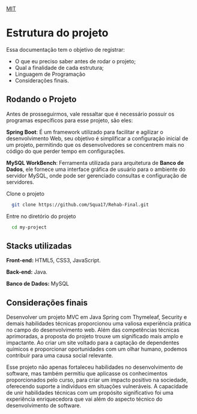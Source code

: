 [MIT](https://choosealicense.com/licenses/mit/)
# Estrutura do projeto

Essa documentação tem o objetivo de registrar:

* O que eu preciso saber antes de rodar o projeto;
* Qual a finalidade de cada estrutura;
* Linguagem de Programação
* Considerações finais.




## Rodando o Projeto

Antes de prosseguirmos, vale ressaltar que é necessário possuir os programas específicos para esse projeto, são eles:

**Spring Boot**: É um framework utilizado para facilitar e agilizar o desenvolvimento Web, seu objetivo é simplificar a configuração inicial de um projeto, permitindo que os desenvolvedores se concentrem mais no código do que perder tempo em configurações.

**MySQL WorkBench**: Ferramenta utilizada para arquitetura de **Banco de Dados**, ele fornece uma interface gráfica de usuário para o ambiente do servidor MySQL, onde pode ser gerenciado consultas e configuração de servidores. 
    
Clone o projeto

```bash
  git clone https://github.com/Squa17/Rehab-Final.git
```

Entre no diretório do projeto

```bash
  cd my-project
```



## Stacks utilizadas

**Front-end:** HTML5, CSS3, JavaScript.

**Back-end:** Java.

**Banco de Dados:** MySQL 


## Considerações finais

Desenvolver um projeto MVC em Java Spring com Thymeleaf, Security e demais habilidades técnicas proporcionou uma valiosa experiência prática no campo do desenvolvimento web. Além das competências técnicas aprimoradas, a proposta do projeto trouxe um significado mais amplo e impactante. Ao criar um site voltado para a captação de dependentes químicos e proporcionar oportunidades com um olhar humano, podemos contribuir para uma causa social relevante.

Esse projeto não apenas fortaleceu habilidades no desenvolvimento de software, mas também permitiu que aplicasse os conhecimentos proporcionados pelo curso, para criar um impacto positivo na sociedade, oferecendo suporte a indivíduos em situações vulneráveis. A capacidade de unir habilidades técnicas com um propósito significativo foi uma experiência enriquecedora que vai além do aspecto técnico do desenvolvimento de software.

